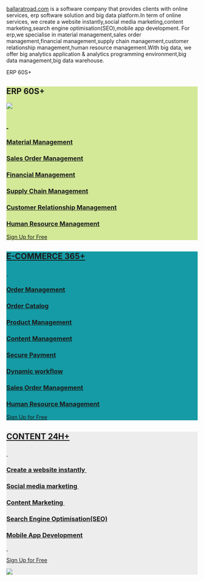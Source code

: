 <a href="http://ballaratroad.com">ballaratroad.com</a> is a software company that provides clients with online services, erp software solution and big data platform.In term of online services, we create a website instantly,social media marketing,content marketing,search engine optimisation(SEO),mobile app development. For erp,we specialise in material management,sales order management,financial management,supply chain management,customer relationship management,human resource management.With big data, we offer big analytics application & analytics programming environment,big data management,big data warehouse.



ERP 60S+

<section class="panel>				                  
<div class="panel-body" style="background-color: rgb(211, 233, 151);">			                  				                    
<div class="col-xs-12 col-sm-offset-1 col-sm-10 col-md-10 col-md-offset-1 col-lg-10 col-lg-offset-1">
	<h2 ng-bind-html="htmlInterpreter(item.title)" class="ng-binding">ERP 60S+</h2>

<div class="row">
	<a href="http://ballaratroad.com/products/erp-60s+/read">
	<div class="col-xs-12 col-sm-6">
	<img class="img-responsive" src="http://ballaratroad.com/attachment/gallery/9c8ddf63-d305-42e6-9335-8c8ad13edc57/6fae4e93-b76f-4001-9195-735f02e48764/workflow.jpg"></div>
		<div class="col-xs-12 col-sm-6">
		<h2>&nbsp;</h2>
		<h3>Material Management</h3>
		<h3>Sales Order Management</h3>
		<h3>Financial Management</h3>
		<h3>Supply Chain Management</h3>
		<h3>Customer Relationship Management</h3>
		<h3>Human Resource Management</h3>
		<p><a class="btn btn-primary" href="http://ballaratroad.com/account/create-an-account" target="_self"> Sign Up for Free</a></p>
	</div>
	<a>		
	</div></p>
	</div>										
 </div>
</section>
					       


<section class="panel>				                  
  <div class="panel-body" style="background-color: rgb(21, 155, 165);">			                  				                    
    <a href="http://ballaratroad.com/products/e-commerce-365+/read">
	<div class="col-xs-12 col-sm-offset-1 col-sm-10 col-md-10 col-md-offset-1 col-lg-10 col-lg-offset-1">
		<h2 class="ng-binding">E-COMMERCE 365+</h2>
		<p  class="ng-binding"><h3>&nbsp;</h3>
		<h3>Order Management</h3>
		<h3>Order Catalog</h3>
		<h3>Product Management</h3>
		<h3>Content Management</h3>
		<h3>Secure Payment</h3>
		<h3>Dynamic workflow</h3>
		<h3>Sales Order Management</h3>
		<h3>Human Resource Management</h3>
		<p><a class="btn btn-success" href="http://ballaratroad.com/account/create-an-account" target="_self"> Sign Up for Free</a></p></p>
	</div>
    </a>	                    		                    
 </div>
</section>
					       


<section class="panel ng-scope">				                  
	<div class="panel-body" style="background-color: rgb(237, 237, 237);">			                  				                    
    <a href="products/content-24h+/read">
	<div class="col-xs-12 col-sm-offset-1 col-sm-10 col-md-10 col-md-offset-1 col-lg-10 col-lg-offset-1">
		<h2 ng-bind-html="htmlInterpreter(item.title)" class="ng-binding">CONTENT 24H+</h2>
		<p><div class="row">
		<div class="col-xs-12 col-sm-4">
		<h3>&nbsp;</h3>
		<h3>Create a website instantly&nbsp;</h3>
		<h3>Social media marketing&nbsp;</h3>
		<h3>Content Marketing&nbsp;</h3>
		<h3>Search Engine Optimisation(SEO)</h3>
		<h3>Mobile App Development</h3>
		<p>&nbsp;</p>
		<p><a class="btn btn-primary-outline" href="http://ballaratroad.com/account/create-an-account" target="_self"> Sign Up for Free</a></p>
		</div>
<div class="col-xs-12 col-sm-8"><img class="img-responsive" src="http://ballaratroad.com/attachment/gallery/9c8ddf63-d305-42e6-9335-8c8ad13edc57/6fae4e93-b76f-4001-9195-735f02e48764/content-24h+.jpg"></div>
</div></p>
	</div>
    </a>	                    		                    
 </div>
</section>
					       



